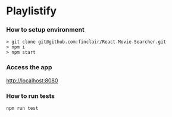 # Playlistify

### How to setup environment

```
> git clone git@github.com:finclair/React-Movie-Searcher.git
> npm i
> npm start
```

### Access the app

[http://localhost:8080](http://localhost:8080)

### How to run tests

`npm run test`
